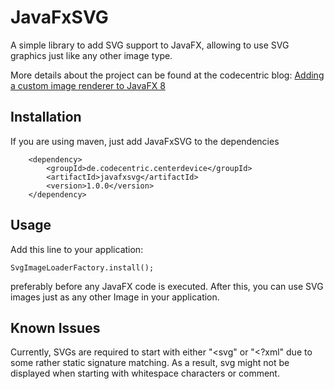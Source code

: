 # JavaFxSVG

A simple library to add SVG support to JavaFX, allowing to use SVG
graphics just like any other image type.

More details about the project can be found at the codecentric blog: 
[Adding a custom image renderer to JavaFX 8](https://blog.codecentric.de/en/2015/03/adding-custom-image-renderer-javafx-8/)

## Installation

If you are using maven, just add JavaFxSVG to the dependencies

		<dependency>
			<groupId>de.codecentric.centerdevice</groupId>
			<artifactId>javafxsvg</artifactId>
			<version>1.0.0</version>
		</dependency>

## Usage

Add this line to your application:

    SvgImageLoaderFactory.install();
    
preferably before any JavaFX code is executed. After this, you can use 
SVG images just as any other Image in your application.

## Known Issues

Currently, SVGs are required to start with either "<svg" or "<?xml" 
due to some rather static signature matching. As a result, svg might
not be displayed when starting with whitespace characters or comment.
